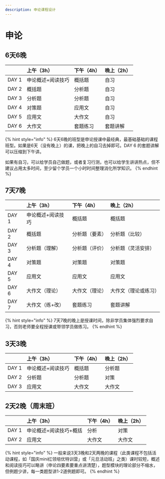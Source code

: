 ```yaml
---
description: 申论课程设计
---
```


# 申论

## 6天6晚

|  | 上午（3h） | 下午（4h） | 晚上（2h） |
| :--- | :--- | :--- | :--- |
| DAY 1 | 申论概述+阅读技巧 | 概括题 | 自习 |
| DAY 2 | 概括题 | 分析题 | 自习 |
| DAY 3 | 分析题 | 分析题 | 自习 |
| DAY 4 | 对策题 | 应用文 | 自习 |
| DAY 5 | 应用文 | 大作文 | 自习 |
| DAY 6 | 大作文 | 套题练习 | 套题讲解 |

{% hint style="info" %}
6天6晚的班型是申论授课中最经典，最基础基础的课程班型。如果是6天（没有晚上）的课，把晚上的自习去掉即可。DAY 6 的套题讲解可以压缩到下午讲。

如果有自习，可以给学员自己做题，或者复习行测，也可以给学生讲讲热点，但不建议占用太多时间，至少留个学员一个小时时间整理消化所学知识。
{% endhint %}

## 7天7晚



|  | 上午（3h） | 下午（4h） | 晚上（2h） |
| :--- | :--- | :--- | :--- |
| DAY 1 | 申论概述+阅读技巧 | 概括题 | 概括题 |
| DAY 2 | 概括题 | 分析题（要素） | 分析题（比较） |
| DAY 3 | 分析题（理解） | 分析题（评价） | 分析题（灵活安排） |
| DAY 4 | 对策题 | 对策题 | 对策题 |
| DAY 5 | 应用文 | 应用文 | 应用文 |
| DAY 6 | 大作文（理论） | 大作文（理论） | 大作文（理论或练习） |
| DAY 7 | 大作文（练+改） | 套题练习 | 套题讲解 |

{% hint style="info" %}
7天7晚的晚上是授课时间，除非学员集体强烈要求自习，否则老师要全程授课或带领学员做练习。
{% endhint %}

## 3天3晚



|  | 上午（3h） | 下午（4h） | 晚上（2h） |
| :--- | :--- | :--- | :--- |
| DAY 1 | 申论概述+阅读技巧 | 概括题 | 分析题 |
| DAY 2 | 分析题 | 分析题 | 对策 |
| DAY 3 | 应用文 | 大作文 | 大作文 |

## 2天2晚（周末班）



|  | 上午（3h） | 下午（4h） | 晚上（2h） |
| :--- | :--- | :--- | :--- |
| DAY 1 | 申论概述+阅读技巧+概括 | 分析 | 对策 |
| DAY 2 | 应用文 | 大作文 | 大作文 |

{% hint style="info" %}
一般来说3天3晚和2天两晚的课程（此类课程不包括活动课程，如「国庆mini红领培优特训营」或「元旦活动班」之类）课时较短，概述和阅读技巧可以略讲（申论四要素要重点讲清楚），题型模块的理论部分不缩水，但例题少讲，每一类题型讲1-2道例题即可。
{% endhint %}


